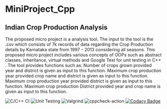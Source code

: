 # MiniProject_Cpp

## Indian Crop Production Analysis
The proposed micro project is a analysis tool. The input to the tool is the .csv which consists of 7k records of data regarding the Crop Production details by Karnataka state from 1997 – 2013 considering all seasons. This proposed micro project includes various concepts of OOPs such as abstract classes, inheritance, virtual methods and Google Test for unit testing in C++ .
The tool provides functions such as:
Number of crops grown provided year and district is given as input to this function.
Maximum crop production year provided crop name and district is given as input to this function.
Maximum crop production year provided district is given as input to this function.
Maximum crop production District provided year and crop name is given as input to this function.

![C/C++ CI](https://github.com/99002449/MiniProject_Cpp/workflows/C/C++%20CI/badge.svg)
![Unit Testing](https://github.com/99002449/MiniProject_Cpp/workflows/Unit%20Testing/badge.svg)
![Valgrind](https://github.com/99002449/MiniProject_Cpp/workflows/Valgrind/badge.svg)
![cppcheck-action](https://github.com/99002449/MiniProject_Cpp/workflows/cppcheck-action/badge.svg)
[![Codacy Badge](https://app.codacy.com/project/badge/Grade/62bfa4d65ea9425682e5a8a439e3c04e)](https://www.codacy.com/gh/99002449/MiniProject_Cpp/dashboard?utm_source=github.com&amp;utm_medium=referral&amp;utm_content=99002449/MiniProject_Cpp&amp;utm_campaign=Badge_Grade)


